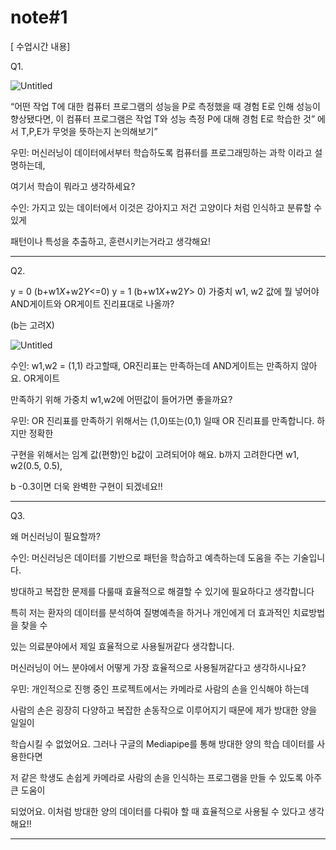 # note#1

[ 수업시간 내용]

Q1. 

![Untitled](note#1%20d1f7147053b3498f81d863001929d85d/Untitled.png)

“어떤 작업 T에 대한 컴퓨터 프로그램의 성능을 P로 측정했을 때 경험 E로 인해 성능이 향상됐다면,
이 컴퓨터 프로그램은 작업 T와 성능 측정 P에 대해 경험 E로 학습한 것” 에서 T,P,E가 무엇을 뜻하는지 논의해보기”

우민: 머신러닝이 데이터에서부터 학습하도록 컴퓨터를 프로그래밍하는 과학 이라고 설명하는데,

여기서 학습이 뭐라고 생각하세요?

수인:  가지고 있는 데이터에서 이것은 강아지고 저건 고양이다 처럼 인식하고 분류할 수 있게 

패턴이나 특성을 추출하고, 훈련시키는거라고 생각해요!

---

Q2. 

y = 0 (b+w1*X*+w2*Y*<=0)
y = 1 (b+w1*X*+w2*Y*> 0)
가중치 w1, w2 값에 뭘 넣어야 AND게이트와 OR게이트 진리표대로 나올까?

(b는 고려X)

![Untitled](note#1%20d1f7147053b3498f81d863001929d85d/Untitled%201.png)

수인: w1,w2 = (1,1) 라고할때, OR진리표는 만족하는데 AND게이트는 만족하지 않아요. OR게이트

만족하기 위해 가중치 w1,w2에 어떤값이 들어가면 좋을까요?

우민:  OR 진리표를 만족하기 위해서는 (1,0)또는(0,1) 일때 OR 진리표를 만족합니다. 하지만 정확한

구현을 위해서는 임계 값(편향)인 b값이 고려되어야 해요. b까지 고려한다면 w1, w2(0.5, 0.5), 

b -0.3이면 더욱 완벽한 구현이 되겠네요!!

---

Q3. 

왜 머신러닝이 필요할까?

수인: 머신러닝은 데이터를 기반으로 패턴을 학습하고 예측하는데 도움을 주는 기술입니다. 

방대하고 복잡한 문제를 다룰때 효율적으로 해결할 수 있기에 필요하다고 생각합니다

특히 저는 환자의 데이터를 분석하여 질병예측을 하거나 개인에게 더 효과적인 치료방법을 찾을 수 

있는 의료분야에서 제일 효율적으로 사용될꺼같다 생각합니다.

머신러닝이 어느 분야에서 어떻게 가장 효율적으로 사용될꺼같다고 생각하시나요?

우민: 개인적으로 진행 중인 프로젝트에서는 카메라로 사람의 손을 인식해야 하는데

사람의 손은 굉장히 다양하고 복잡한 손동작으로 이루어지기 때문에 제가 방대한 양을 일일이

학습시킬 수 없었어요. 그러나 구글의 Mediapipe를 통해 방대한 양의 학습 데이터를 사용한다면

저 같은 학생도 손쉽게 카메라로 사람의 손을 인식하는 프로그램을 만들 수 있도록 아주 큰 도움이

되었어요. 이처럼 방대한 양의 데이터를 다뤄야 할 때 효율적으로 사용될 수 있다고 생각해요!!

---